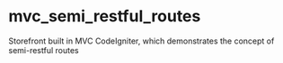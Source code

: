 # mvc_semi_restful_routes
Storefront built in MVC CodeIgniter, which demonstrates the concept of semi-restful routes
